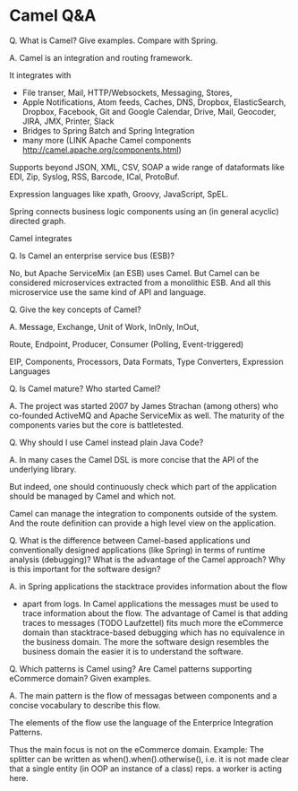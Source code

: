 

Camel Q&A
=========

Q. What is Camel? Give examples. Compare with Spring.

A. Camel is an integration and routing framework.

It integrates with

* File transer, Mail, HTTP/Websockets, Messaging, Stores,
* Apple Notifications, Atom feeds, Caches,  DNS, Dropbox, ElasticSearch, Dropbox, Facebook, Git and
  Google Calendar, Drive, Mail, Geocoder, JIRA, JMX, Printer, Slack
* Bridges to Spring Batch and Spring Integration
* many more (LINK Apache Camel components http://camel.apache.org/components.html)

Supports beyond JSON, XML, CSV, SOAP a wide range of dataformats like EDI, Zip, Syslog, RSS, Barcode, ICal, ProtoBuf.

Expression languages like xpath, Groovy, JavaScript, SpEL.

Spring connects business logic components using an (in general acyclic) directed graph.

Camel integrates

Q. Is Camel an enterprise service bus (ESB)?

No, but Apache ServiceMix (an ESB) uses Camel. But Camel can be considered
microservices extracted from a monolithic ESB. And all this microservice use
the same kind of API and language.

Q. Give the key concepts of Camel?

A. Message, Exchange, Unit of Work, InOnly, InOut,

Route, Endpoint, Producer, Consumer (Polling, Event-triggered)

EIP, Components, Processors, Data Formats, Type Converters, Expression Languages

Q. Is Camel mature? Who started Camel?

A. The project was started 2007 by James Strachan (among others) who co-founded ActiveMQ and Apache
ServiceMix as well. The maturity of the components varies but the core is battletested.

Q. Why should I use Camel instead plain Java Code?

A. In many cases the Camel DSL is more concise that the API of the underlying library.

But indeed, one should continuously check which part of the application should be managed by Camel and which not.

Camel can manage the integration to components outside of the system.
And the route definition can provide a high level view on the application.

Q. What is the difference between Camel-based applications und conventionally
designed applications (like Spring) in terms of runtime analysis (debugging)?
What is the advantage of the Camel approach?
Why is this important for the software design?

A. in Spring applications the stacktrace provides information about the flow
- apart from logs.
In Camel applications the messages must be used to trace information about the flow.
The advantage of Camel is that adding traces to messages (TODO Laufzettel) fits much more
the eCommerce domain than stacktrace-based debugging which has no equivalence in the business domain.
The more the software design resembles the business domain the easier it is to understand
the software.

Q. Which patterns is Camel using? Are Camel patterns supporting eCommerce domain? Given examples.

A. The main pattern is the flow of messagas between components and a concise vocabulary to
describe this flow.

The elements of the flow use the language of the Enterprice Integration Patterns.

Thus the main focus is not on the eCommerce domain. Example: The splitter can be written as
when().when().otherwise(), i.e. it is not made clear that a single entity (in OOP an instance of a class)
reps. a worker is acting here.

